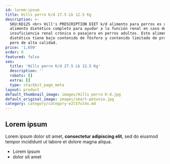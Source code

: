 ```yaml
---
id: lorem-ipsum
title: Hills perro K/d 27.5 Lb 12.5 Kg
description: >-
  SKU:KD125 <br> Hill's PRESCRIPTION DIET k/d alimento para perros es un
  alimento dietético completo para ayudar a la función renal en caso de
  insuficiencia renal crónica o pasajera en perros adultos. Este alimento
  dietético tiene bajo contenido de fósforo y contenido limitado de proteínas,
  pero de alta calidad.
price: '1,650'
order: 0
featured: false
seo:
  title: 'Hills perro K/d 27.5 Lb 12.5 Kg'
  description: ''
  robots: []
  extra: []
  type: stackbit_page_meta
layout: product
default_thumbnail_image: images/Hills perro K-d.jpg
default_original_image: images/smart-petunia.jpg
category: category/category-e2l57ul4s.md
---
```

## Lorem ipsum

Lorem ipsum dolor sit amet, **consectetur adipiscing elit**, sed do eiusmod tempor incididunt ut labore et dolore magna aliqua.

- Lorem ipsum
- dolor sit amet